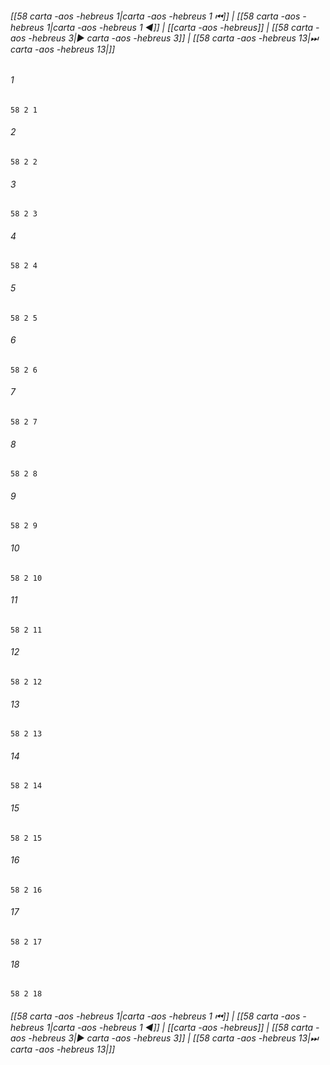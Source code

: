 
###### [[58 carta -aos -hebreus 1|carta -aos -hebreus 1 ⏮]] | [[58 carta -aos -hebreus 1|carta -aos -hebreus 1 ◀]] | [[carta -aos -hebreus]] | [[58 carta -aos -hebreus 3|▶ carta -aos -hebreus 3]] | [[58 carta -aos -hebreus 13|⏭ carta -aos -hebreus 13|]]

###### 1
``` verse
58 2 1 
```
###### 2
``` verse
58 2 2 
```
###### 3
``` verse
58 2 3 
```
###### 4
``` verse
58 2 4 
```
###### 5
``` verse
58 2 5 
```
###### 6
``` verse
58 2 6 
```
###### 7
``` verse
58 2 7 
```
###### 8
``` verse
58 2 8 
```
###### 9
``` verse
58 2 9 
```
###### 10
``` verse
58 2 10 
```
###### 11
``` verse
58 2 11 
```
###### 12
``` verse
58 2 12 
```
###### 13
``` verse
58 2 13 
```
###### 14
``` verse
58 2 14 
```
###### 15
``` verse
58 2 15 
```
###### 16
``` verse
58 2 16 
```
###### 17
``` verse
58 2 17 
```
###### 18
``` verse
58 2 18 
```

###### [[58 carta -aos -hebreus 1|carta -aos -hebreus 1 ⏮]] | [[58 carta -aos -hebreus 1|carta -aos -hebreus 1 ◀]] | [[carta -aos -hebreus]] | [[58 carta -aos -hebreus 3|▶ carta -aos -hebreus 3]] | [[58 carta -aos -hebreus 13|⏭ carta -aos -hebreus 13|]]

